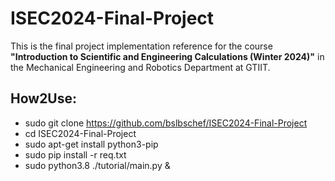 # ISEC2024-Final-Project
This is the final project implementation reference for the course __"Introduction to Scientific and Engineering Calculations (Winter 2024)"__ in the Mechanical Engineering and Robotics Department at GTIIT.

## How2Use:
- sudo git clone https://github.com/bslbschef/ISEC2024-Final-Project
- cd ISEC2024-Final-Project
- sudo apt-get install python3-pip
- sudo pip install -r req.txt
- sudo python3.8 ./tutorial/main.py &
